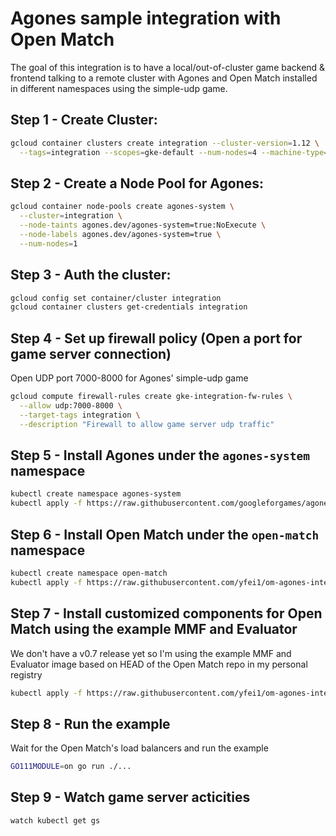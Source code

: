 # Agones sample integration with Open Match
The goal of this integration is to have a local/out-of-cluster game backend & frontend talking to a remote cluster with Agones and Open Match installed in different namespaces using the simple-udp game.

## Step 1 - Create Cluster:
```bash
gcloud container clusters create integration --cluster-version=1.12 \
  --tags=integration --scopes=gke-default --num-nodes=4 --machine-type=n1-standard-8
```

## Step 2 - Create a Node Pool for Agones:
```bash
gcloud container node-pools create agones-system \
  --cluster=integration \
  --node-taints agones.dev/agones-system=true:NoExecute \
  --node-labels agones.dev/agones-system=true \
  --num-nodes=1
```

## Step 3 - Auth the cluster:
```bash
gcloud config set container/cluster integration
gcloud container clusters get-credentials integration
```

## Step 4 - Set up firewall policy (Open a port for game server connection)
Open UDP port 7000-8000 for Agones' simple-udp game 
```bash
gcloud compute firewall-rules create gke-integration-fw-rules \
  --allow udp:7000-8000 \
  --target-tags integration \
  --description "Firewall to allow game server udp traffic"

```

## Step 5 - Install Agones under the `agones-system` namespace
```bash
kubectl create namespace agones-system
kubectl apply -f https://raw.githubusercontent.com/googleforgames/agones/release-0.12.0/install/yaml/install.yaml
```

## Step 6 - Install Open Match under the `open-match` namespace
```bash
kubectl create namespace open-match
kubectl apply -f https://raw.githubusercontent.com/yfei1/om-agones-integration/master/output_01-open-match-core.yaml -n open-match
```

## Step 7 - Install customized components for Open Match using the example MMF and Evaluator
We don't have a v0.7 release yet so I'm using the example MMF and Evaluator image based on HEAD of the Open Match repo in my personal registry
```bash
kubectl apply -f https://raw.githubusercontent.com/yfei1/om-agones-integration/master/output_open-match-example-customized-components.yaml
```

## Step 8 - Run the example
Wait for the Open Match's load balancers and run the example
```bash
GO111MODULE=on go run ./...
```

## Step 9 - Watch game server acticities
```bash
watch kubectl get gs
```
